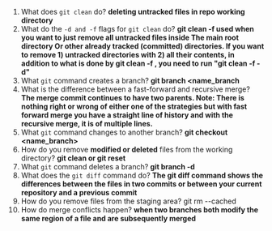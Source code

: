 1. What does `git clean` do? **deleting untracked files in repo working directory**
2. What do the `-d and -f` flags for `git clean` do? **git clean -f used when you want to just remove all untracked files inside The main root directory Or other already tracked (committed) directories. If you want to remove 1) untracked directories with 2) all their contents, in addition to what is done by git clean -f , you need to run "git clean -f -d"**
3. What `git` command creates a branch? **git branch <name_branch**
4. What is the difference between a fast-forward and recursive merge? **The merge commit continues to have two parents. Note: There is nothing right or wrong of either one of the strategies but with fast forward merge you have a straight line of history and with the recursive merge, it is of multiple lines.**
5. What `git` command changes to another branch? **git checkout <name_branch>**
6. How do you remove **modified or deleted** files from the working directory? **git clean or git reset** 
7. What `git` command deletes a branch?  **git branch -d <branch>**
8. What does the `git diff` command do? **The git diff command shows the differences between the files in two commits or between your current repository and a previous commit**
9. How do you remove files from the staging area?  git rm --cached <file>
10. How do merge conflicts happen? **when two branches both modify the same region of a file and are subsequently merged**
